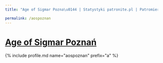 ```yaml
---
title: "Age of Sigmar Pozna\u0144 | Statystyki patronite.pl | Patromierz"

permalink: /aospoznan
---
```


# [Age of Sigmar Poznań](https://patronite.pl/aospoznan)

{% include profile.md name="aospoznan" prefix="a" %}
